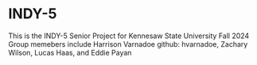 # INDY-5
This is the INDY-5 Senior Project for Kennesaw State University Fall 2024
Group memebers include Harrison Varnadoe github: hvarnadoe, Zachary Wilson, Lucas Haas, and Eddie Payan

